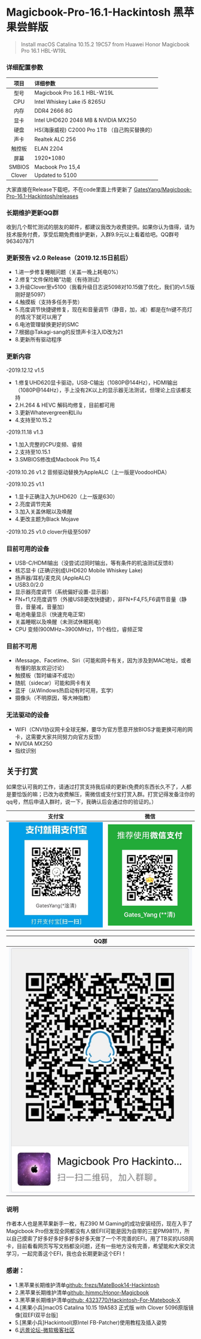 # Magicbook-Pro-16.1-Hackintosh 黑苹果尝鲜版
>Install macOS Catalina 10.15.2 19C57 from Huawei Honor Magicbook Pro 16.1 HBL-W19L

### 详细配置参数
| 项目 | 详细参数|
| :--: | :-------------------- |
| 型号 | Magicbook Pro 16.1 HBL-W19L |
| CPU  | Intel Whiskey Lake i5 8265U |
| 内存 | DDR4 2666 8G|
| 显卡 | Intel UHD620 2048 MB & NVIDIA MX250|
| 硬盘 | HS(海康威视) C2000 Pro 1TB （自己购买替换的）|
| 声卡 | Realtek ALC 256|
| 触控板 | ELAN 2204|
| 屏幕 | 1920*1080|
| SMBIOS | Macbook Pro 15,4|
| Clover | Updated to 5100|

大家直接在Release下载吧，不在code里面上传更新了
[GatesYang/Magicbook-Pro-16.1-Hackintosh/releases](https://github.com/GatesYang/Magicbook-Pro-16.1-Hackintosh/releases)
 
### 长期维护更新QQ群
  收到几个帮忙测试的朋友的邮件，都建议我改为收费提供。如果你认为值得，请为技术服务付费，享受后期免费维护更新，入群9.9元以上看着给吧。QQ群号 963407871

### 更新预告 v2.0 Release（2019.12.15日前后）
* 1.进一步修复睡眠问题（关盖一晚上耗电0%）
* 2.修复“文件保险箱”功能（有待测试）
* 3.升级Clover至v5100（我看升级日志说5098对10.15做了优化，我们的v1.5版刚好是5097）
* 4.触摸板（支持多任务手势）
* 5.亮度调节快捷键修复，现在和音量调节（静音，加，减）都是在fn键不亮灯的情况下就可以用了
* 6.电池管理替换更好的SMC
* 7.根据@Takagi-sang的反馈声卡注入ID改为21
* 8.更新所有驱动程序

### 更新内容
-2019.12.12 v1.5 
* 1.修复UHD620显卡驱动，USB-C输出（1080P@144Hz），HDMI输出（1080P@144Hz），手上没有2K以上的显示器无法测试，但理论上应该都支持
* 2.H.264 & HEVC 解码均修复，目前都可用
* 3.更新Whatevergreen和Lilu
* 4.支持至10.15.2

-2019.11.18 v1.3 
* 1.加入完整的CPU变频、睿频
* 2.支持至10.15.1
* 3.SMBIOS修改成Macbook Pro 15,4

-2019.10.26 v1.2 音频驱动替换为AppleALC（上一版是VoodooHDA）

-2019.10.25 v1.1 
* 1.显卡正确注入为UHD620（上一版是630）
* 2.亮度调节完美
* 3.加入关盖休眠以及唤醒
* 4.更改主题为Black Mojave

-2019.10.25 v1.0 clover升级至5097

### 目前可用的设备
* USB-C/HDMI输出（没尝试过同时输出，等有条件的机油测试反馈8）
* 核芯显卡 (正确识别成UHD620 Mobile Whiskey Lake)
* 扬声器/耳机/麦克风 (AppleALC)
* USB3.0/2.0
* 显示器亮度调节（系统偏好设置-显示器）
* FN+f1,f2亮度调节（外接USB更改快捷键），非FN+F4,F5,F6调节音量（静音，音量减，音量加）
* 电池电量显示（快速充电正常）
* 关盖睡眠以及唤醒（未测试休眠耗电）
* CPU 变频(900MHz~3900MHz)，11个档位，睿频正常

### 目前不可用
* iMessage、Facetime、Siri（可能和网卡有关，因为涉及到MAC地址，或者有懂的朋友欢迎讨论）
* 触摸板（暂时编译不成功）
* 随航（sidecar）可能和网卡有关
* 蓝牙（从Windows热启动有时可用，玄学）
* 摄像头（不明原因，等大神指教）

### 无法驱动的设备
* WIFI（CNVI协议网卡全球无解，要华为官方愿意开放BIOS才能更换可用的网卡，这需要大家共同努力向官方反馈）
* NVIDIA MX250
* 指纹识别

## 关于打赏

如果您认可我的工作，请通过打赏支持我后续的更新(免费的东西长久不了，人都是要恰饭的嘛；已改为收费解压，需微信或支付宝打赏入群。打赏记得发备注你的qq号，然后申请入群时，说一下，我确认后会通过你的验证的。）

|            支付宝                                          |                       微信                           |
| ---------------------------------------------------------- | ---------------------------------------------------- |
| ![Alipay](Alipay1.jpg)                                     | ![Wechat](Wechat1.jpg)                                |

|            QQ群                 |
| ------------------------------- |
| ![963407871](QQ.jpg)            |

### 说明
作者本人也是黑苹果新手一枚，有Z390 M Gaming的成功安装经历，现在入手了Magicbook Pro但发现全网都没有人做EFI(可能是因为自带的三星PM981?)，所以自己摸索了好多好多好多好多好多天做了一个不完善的EFI，用了TB买的USB网卡，目前看看网页写写文档都没问题，还有一些地方没有完善，希望能和大家交流学习，一起完善这个EFI，我也会长期更新这个EFI！

### 感谢：
* 1.黑苹果长期维护清单[github: frezs/MateBook14-Hackintosh](https://github.com/frezs/MateBook14-Hackintosh)
* 2.黑苹果长期维护清单[github: hjmmc/Honor-Magicbook](https://github.com/hjmmc/Honor-Magicbook)
* 3.黑苹果长期维护清单[github: 4323770/Hackintosh-For-Matebook-X](https://github.com/4323770/Hackintosh-For-Matebook-X)
* 4.[黑果小兵]macOS Catalina 10.15 19A583 正式版 with Clover 5096原版镜像[双EFI双平台版]
* 5.[黑果小兵]Hackintool(原Intel FB-Patcher)使用教程及插入姿势
* 6.[远景论坛-微软极客社区](http://www.pcbeta.com)
